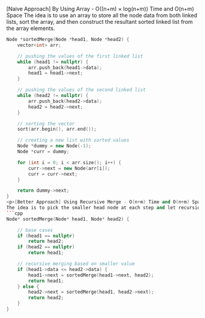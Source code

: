<p>[Naive Approach] By Using Array - O((n+m) × log(n+m)) Time and O(n+m) Space  
The idea is to use an array to store all the node data from both linked lists, sort the array, and then construct the resultant sorted linked list from the array elements.</p>

```cpp
Node *sortedMerge(Node *head1, Node *head2) {
    vector<int> arr;

    // pushing the values of the first linked list
    while (head1 != nullptr) {
        arr.push_back(head1->data);
        head1 = head1->next;
    }

    // pushing the values of the second linked list
    while (head2 != nullptr) {
        arr.push_back(head2->data);
        head2 = head2->next;
    }

    // sorting the vector
    sort(arr.begin(), arr.end());

    // creating a new list with sorted values
    Node *dummy = new Node(-1);
    Node *curr = dummy;

    for (int i = 0; i < arr.size(); i++) {
        curr->next = new Node(arr[i]);
        curr = curr->next;
    }

    return dummy->next;
}
<p>[Better Approach] Using Recursive Merge - O(n+m) Time and O(n+m) Space
The idea is to pick the smaller head node at each step and let recursion merge the remaining parts. if one list is empty, return the other; otherwise the smaller node becomes the next node in the merged list and its next is the recursive merge of the rest.</p>
```cpp
Node* sortedMerge(Node* head1, Node* head2) {

    // base cases
    if (head1 == nullptr) 
        return head2;
    if (head2 == nullptr) 
        return head1;

    // recursive merging based on smaller value
    if (head1->data <= head2->data) {
        head1->next = sortedMerge(head1->next, head2);
        return head1;
    } else {
        head2->next = sortedMerge(head1, head2->next);
        return head2;
    }
}
